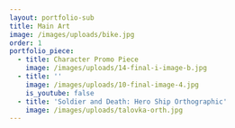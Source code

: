 ```yaml
---
layout: portfolio-sub
title: Main Art
image: /images/uploads/bike.jpg
order: 1
portfolio_piece:
  - title: Character Promo Piece
    image: /images/uploads/14-final-i-image-b.jpg
  - title: ''
    image: /images/uploads/10-final-image-4.jpg
    is_youtube: false
  - title: 'Soldier and Death: Hero Ship Orthographic'
    image: /images/uploads/talovka-orth.jpg
---
```



